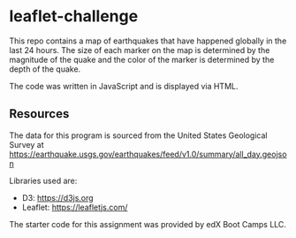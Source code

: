 # leaflet-challenge

This repo contains a map of earthquakes that have happened globally in the last 24 hours. The size of each marker on the map is determined by the magnitude of the quake and the color of the marker is determined by the depth of the quake.

The code was written in JavaScript and is displayed via HTML.

## Resources
The data for this program is sourced from the United States Geological Survey at https://earthquake.usgs.gov/earthquakes/feed/v1.0/summary/all_day.geojson

Libraries used are:
- D3: https://d3js.org
- Leaflet: https://leafletjs.com/

The starter code for this assignment was provided by edX Boot Camps LLC.
